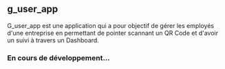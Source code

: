 ## g_user_app

G_user_app est une application qui a pour objectif de gérer les employés d'une entreprise en permettant de pointer scannant un QR Code et d'avoir un suivi à travers un Dashboard.

### En cours de développement...